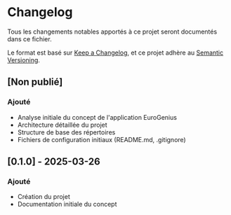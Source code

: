 # Changelog

Tous les changements notables apportés à ce projet seront documentés dans ce fichier.

Le format est basé sur [Keep a Changelog](https://keepachangelog.com/fr/1.0.0/),
et ce projet adhère au [Semantic Versioning](https://semver.org/spec/v2.0.0.html).

## [Non publié]

### Ajouté
- Analyse initiale du concept de l'application EuroGenius
- Architecture détaillée du projet
- Structure de base des répertoires
- Fichiers de configuration initiaux (README.md, .gitignore)

## [0.1.0] - 2025-03-26
### Ajouté
- Création du projet
- Documentation initiale du concept
